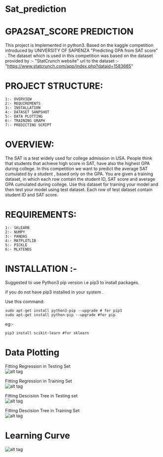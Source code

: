 # Sat_prediction

# GPA2SAT_SCORE PREDICTION 

This project is Implemented in python3.
Based on the kaggle competition introduced by UNIVERSITY OF SAPIENZA "Predicting GPA from SAT score" .
The dataset which is used in this competition was based on the dataset provided by :- "StatCrunch website"
url to the dataset :- "https://www.statcrunch.com/app/index.php?dataid=1583665"


# PROJECT STRUCTURE:
	1:- OVERVIEW
	2:- REQUIREMENTS
	3:- INSTALLATION
	4:- DATASET SANPSHOT
	5:- DATA PLOTTING
	6:- TRAINING GRAPH
	7:- PREDICTING SCRIPT

	
# OVERVIEW:

The SAT is a test widely used for college admission in USA. People think that students that achieve high score in SAT, have also the highest GPA during college. In this competition we want to predict the average SAT cumulated by a student , based only on the GPA.
You are given a training dataset, in which each row contain the student ID, SAT score and average GPA cumulated during college. Use this dataset for training your model and then test your model using test dataset. Each row of test dataset contain student ID and SAT score.

# REQUIREMENTS:

	1:- SKLEARN
	2:- NUMPY
	3:- PANDAS
	4:- MATPLOTLIB
	5:- PICKLE
	6:- MLXTENDS
	

# INSTALLATION :-

Suggested to use Python3 pip version i.e pip3 to install packages.

if you do not have pip3 installed in your system .

Use this command:

	sudo apt-get install python3-pip --upgrade # for pip3
	sudo apt-get install python-pip --upgrade #for pip 
eg:- 
	
	pip3 install scikit-learn #for sklearn 

# Data Plotting 
Fitting Regression in Testing Set                                   
![alt tag](https://github.com/vshantam/Sat_prediction/blob/master/Image/Figure_1-1.png)

Fitting Regression in Training Set                        
![alt tag](https://github.com/vshantam/Sat_prediction/blob/master/Image/Figure_1.png)

Fitting Descision Tree in Testing set                    
![alt tag](https://github.com/vshantam/Sat_prediction/blob/master/Image/Figure_3-2.png)

Fitting Descision Tree in Training Set                       
![alt tag](https://github.com/vshantam/Sat_prediction/blob/master/Image/Figure_3.png)

# Learning Curve
![alt tag](https://github.com/vshantam/Sat_prediction/blob/master/Image/Figure_4.png)

